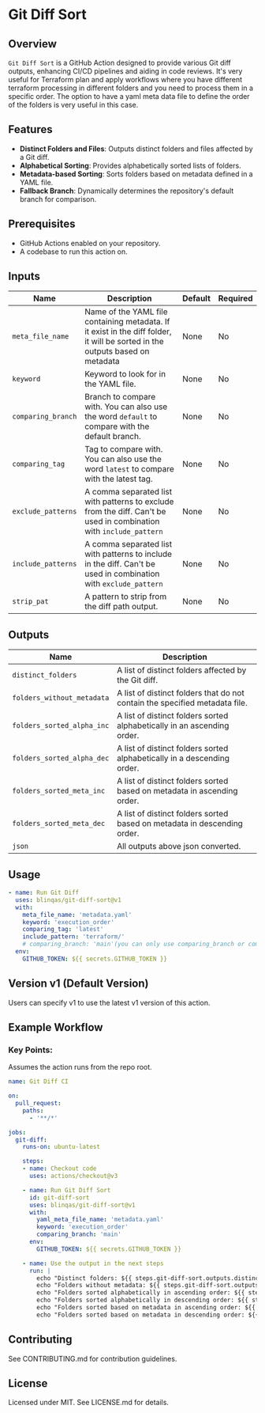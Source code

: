 # Git Diff Sort

## Overview
`Git Diff Sort` is a GitHub Action designed to provide various Git diff outputs, enhancing CI/CD pipelines and aiding in code reviews. It's very useful for Terraform plan and apply workflows where you have different terraform processing in different folders and you need to process them in a specific order. The option to have a yaml meta data file to define the order of the folders is very useful in this case.

## Features
- **Distinct Folders and Files**: Outputs distinct folders and files affected by a Git diff.
- **Alphabetical Sorting**: Provides alphabetically sorted lists of folders.
- **Metadata-based Sorting**: Sorts folders based on metadata defined in a YAML file.
- **Fallback Branch**: Dynamically determines the repository's default branch for comparison.

## Prerequisites
- GitHub Actions enabled on your repository.
- A codebase to run this action on.

## Inputs
| Name                  | Description                                               | Default            | Required |
|-----------------------|-----------------------------------------------------------|--------------------|----------|
| `meta_file_name`      | Name of the YAML file containing metadata. If it exist in the diff folder, it will be sorted in the outputs based on metadata | None               | No       |
| `keyword`             | Keyword to look for in the YAML file.                     | None               | No       |
| `comparing_branch`    | Branch to compare with. You can also use the word `default` to compare with the default branch. | None | No       |
| `comparing_tag`    | Tag to compare with. You can also use the word `latest` to compare with the latest tag.  | None | No       |
| `exclude_patterns`  | A comma separated list with patterns to exclude from the diff. Can't be used in combination with `include_pattern` | None | No       |
| `include_patterns`  | A comma separated list with patterns to include in the diff. Can't be used in combination with `exclude_pattern` | None | No       |
| `strip_pat`        | A pattern to strip from the diff path output. | None | No       |

## Outputs

| Name                        | Description                                                                                     |
|-----------------------------|-------------------------------------------------------------------------------------------------|
| `distinct_folders`          | A list of distinct folders affected by the Git diff.                                            |
| `folders_without_metadata`  | A list of distinct folders that do not contain the specified metadata file.                     |
| `folders_sorted_alpha_inc`  | A list of distinct folders sorted alphabetically in an ascending order.                         |
| `folders_sorted_alpha_dec`  | A list of distinct folders sorted alphabetically in a descending order.                         |
| `folders_sorted_meta_inc`   | A list of distinct folders sorted based on metadata in ascending order.                         |
| `folders_sorted_meta_dec`   | A list of distinct folders sorted based on metadata in descending order.                        |
| `json`               | All outputs above json converted.                                                               |

## Usage

```yaml
- name: Run Git Diff
  uses: blinqas/git-diff-sort@v1
  with:
    meta_file_name: 'metadata.yaml'
    keyword: 'execution_order'
    comparing_tag: 'latest'
    include_pattern: 'terraform/'
    # comparing_branch: 'main'(you can only use comparing_branch or comparing_tag, not both)
  env:
    GITHUB_TOKEN: ${{ secrets.GITHUB_TOKEN }}
```

## Version v1 (Default Version)
Users can specify v1 to use the latest v1 version of this action.

## Example Workflow
### Key Points:
Assumes the action runs from the repo root.

```yaml
name: Git Diff CI

on:
  pull_request:
    paths:
      - '**/*'

jobs:
  git-diff:
    runs-on: ubuntu-latest

    steps:
    - name: Checkout code
      uses: actions/checkout@v3

    - name: Run Git Diff Sort
      id: git-diff-sort
      uses: blinqas/git-diff-sort@v1
      with:
        yaml_meta_file_name: 'metadata.yaml'
        keyword: 'execution_order'
        comparing_branch: 'main'
      env:
        GITHUB_TOKEN: ${{ secrets.GITHUB_TOKEN }}

    - name: Use the output in the next steps
      run: |
        echo "Distinct folders: ${{ steps.git-diff-sort.outputs.distinct_folders }}"
        echo "Folders without metadata: ${{ steps.git-diff-sort.outputs.folders_without_metadata }}"
        echo "Folders sorted alphabetically in ascending order: ${{ steps.git-diff-sort.outputs.folders_sorted_alpha_inc }}"
        echo "Folders sorted alphabetically in descending order: ${{ steps.git-diff-sort.outputs.folders_sorted_alpha_dec }}"
        echo "Folders sorted based on metadata in ascending order: ${{ steps.git-diff-sort.outputs.folders_sorted_meta_inc }}"
        echo "Folders sorted based on metadata in descending order: ${{ steps.git-diff-sort.outputs.folders_sorted_meta_dec }}"

```

## Contributing
See CONTRIBUTING.md for contribution guidelines.

## License
Licensed under MIT. See LICENSE.md for details.
